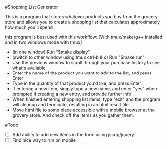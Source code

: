 #Shopping List Generator

This is a program that stores whatever products you buy from the grocery store and allows you to create a shopping list that calculates approximately how much you'll spend

this program is best used with this workflow: [With tmux/make/g++ installed and in two windows mode with tmux]
 - (in one window) Run "$make display"
 - (switch to other window using tmux ctrl-b & o) Run "$make run"
 - Use the previous window to scroll through your purchase history to see what's available
 - Enter the name of the product you want to add to the list, and press Enter
 - Type in the quantity of that product you'd like, and press Enter
 - If entering a new item, simply type a new name, and enter "yes" when prompted if creating a new entry, and provide further info
 - When finished entering shopping list items, type "exit" and the program will cleanup and terminate, resulting in an html result file.
 - Move html file to some place accessible with a mobile browser at the grovery store. And check off the items as you gather them.



#Todo
 - [ ] Add ability to add new items in the form using jscrip/jquery
 - [ ] Find nice way to run on mobile
